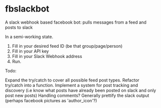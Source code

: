 # fbslackbot
A slack webhook based facebook bot: pulls messages from a feed and posts to slack

In a semi-working state.

1) Fill in your desired feed ID (be that group/page/person)
2) Fill in your API key
3) Fill in your Slack Webhook address
4) Run. 

Todo:

Expand the try/catch to cover all possible feed post types.
Refactor try/catch into a function.
Implement a system for post tracking and discovery (i.e know what posts have already 
been posted on slack and only post new posts)
Handling comments?
Generally prettify the slack output (perhaps facebook pictures as 'author_icon'?)




